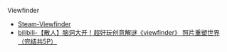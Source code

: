 Viewfinder
- [Steam-Viewfinder](https://store.steampowered.com/app/1382070/Viewfinder/)
- [bilibili-【散人】脑洞大开！超好玩创意解谜《viewfinder》 照片重塑世界（完结共5P）](https://www.bilibili.com/video/BV1Yk4y157ez/)
